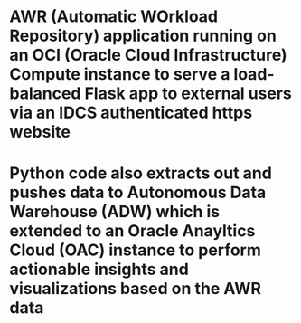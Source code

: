 # AWR (Automatic WOrkload Repository) application running on an OCI (Oracle Cloud Infrastructure) Compute instance to serve a load-balanced Flask app to external users via an IDCS authenticated https website

# Python code also extracts out and pushes data to Autonomous Data Warehouse (ADW) which is extended to an Oracle Anayltics Cloud (OAC) instance to perform actionable insights and visualizations based on the AWR data
